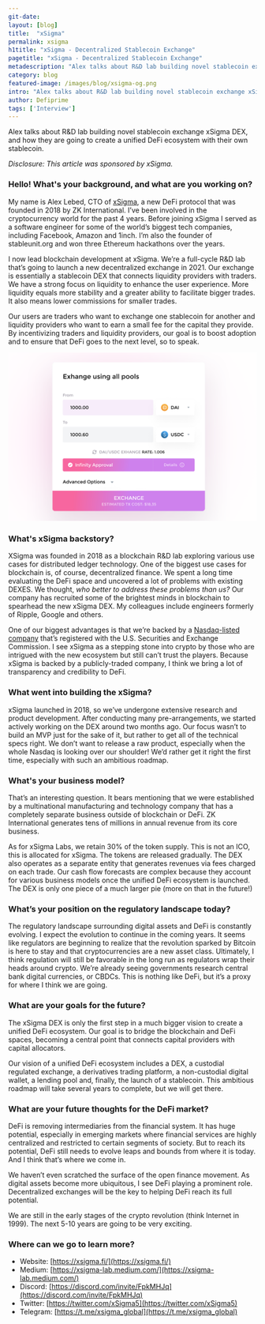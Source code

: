 ```yaml
---
git-date:
layout: [blog]
title:  "xSigma"
permalink: xsigma
h1title: "xSigma - Decentralized Stablecoin Exchange"
pagetitle: "xSigma - Decentralized Stablecoin Exchange"
metadescription: "Alex talks about R&D lab building novel stablecoin exchange xSigma DEX, and how they are going to create a unified DeFi ecosystem with their own stablecoin"
category: blog
featured-image: /images/blog/xsigma-og.png
intro: "Alex talks about R&D lab building novel stablecoin exchange xSigma DEX, and how they are going to create a unified DeFi ecosystem with their own stablecoin"
author: Defiprime
tags: ['Interview']
---
```

Alex talks about R&D lab building novel stablecoin exchange xSigma DEX, and how they are going to create a unified DeFi ecosystem with their own stablecoin.  

_Disclosure: This article was sponsored by xSigma._

### Hello! What's your background, and what are you working on?

My name is Alex Lebed, CTO of [xSigma](https://xsigma.fi/), a new DeFi protocol that was founded in 2018 by ZK International. I’ve been involved in the cryptocurrency world for the past 4 years. Before joining xSigma I served as a software engineer for some of the world’s biggest tech companies, including Facebook, Amazon and 1inch. I’m also the founder of stableunit.org and won three Ethereum hackathons over the years.

I now lead blockchain development at xSigma. We’re a full-cycle R&D lab that’s going to launch a new decentralized exchange in 2021. Our exchange is essentially a stablecoin DEX that connects liquidity providers with traders. We have a strong focus on liquidity to enhance the user experience. More liquidity equals more stability and a greater ability to facilitate bigger trades. It also means lower commissions for smaller trades.

Our users are traders who want to exchange one stablecoin for another and liquidity providers who want to earn a small fee for the capital they provide. By incentivizing traders and liquidity providers, our goal is to boost adoption and to ensure that DeFi goes to the next level, so to speak.

![](/images/blog/xsigma1.png)

### What's xSigma backstory?

XSigma was founded in 2018 as a blockchain R&D lab exploring various use cases for distributed ledger technology. One of the biggest use cases for blockchain is, of course, decentralized finance. We spent a long time evaluating the DeFi space and uncovered a lot of problems with existing DEXES. We thought, _who better to address these problems than us?_ Our company has recruited some of the brightest minds in blockchain to spearhead the new xSigma DEX. My colleagues include engineers formerly of Ripple, Google and others.

One of our biggest advantages is that we’re backed by a [Nasdaq-listed company](https://medium.com/xsigma-defi/introducing-xsigma-defi-ad0169c2da13) that’s registered with the U.S. Securities and Exchange Commission. I see xSigma as a stepping stone into crypto by those who are intrigued with the new ecosystem but still can’t trust the players. Because xSigma is backed by a publicly-traded company, I think we bring a lot of transparency and credibility to DeFi.

### What went into building the xSigma?

xSigma launched in 2018, so we’ve undergone extensive research and product development. After conducting many pre-arrangements, we started actively working on the DEX around two months ago. Our focus wasn’t to build an MVP just for the sake of it, but rather to get all of the technical specs right. We don’t want to release a raw product, especially when the whole Nasdaq is looking over our shoulder! We’d rather get it right the first time, especially with such an ambitious roadmap.

### What's your business model?

That’s an interesting question. It bears mentioning that we were established by a multinational manufacturing and technology company that has a completely separate business outside of blockchain or DeFi. ZK International generates tens of millions in annual revenue from its core business.

As for xSigma Labs, we retain 30% of the token supply. This is not an ICO, this is allocated for xSigma. The tokens are released gradually. The DEX also operates as a separate entity that generates revenues via fees charged on each trade. Our cash flow forecasts are complex because they account for various business models once the unified DeFi ecosystem is launched. The DEX is only one piece of a much larger pie (more on that in the future!)

### What’s your position on the regulatory landscape today?

The regulatory landscape surrounding digital assets and DeFi is constantly evolving. I expect the evolution to continue in the coming years. It seems like regulators are beginning to realize that the revolution sparked by Bitcoin is here to stay and that cryptocurrencies are a new asset class. Ultimately, I think regulation will still be favorable in the long run as regulators wrap their heads around crypto. We’re already seeing governments research central bank digital currencies, or CBDCs. This is nothing like DeFi, but it’s a proxy for where I think we are going.

### What are your goals for the future?

The xSigma DEX is only the first step in a much bigger vision to create a unified DeFi ecosystem. Our goal is to bridge the blockchain and DeFi spaces, becoming a central point that connects capital providers with capital allocators.

Our vision of a unified DeFi ecosystem includes a DEX, a custodial regulated exchange, a derivatives trading platform, a non-custodial digital wallet, a lending pool and, finally, the launch of a stablecoin. This ambitious roadmap will take several years to complete, but we will get there.

### What are your future thoughts for the DeFi market?

DeFi is removing intermediaries from the financial system. It has huge potential, especially in emerging markets where financial services are highly centralized and restricted to certain segments of society. But to reach its potential, DeFi still needs to evolve leaps and bounds from where it is today. And I think that’s where we come in.

We haven’t even scratched the surface of the open finance movement. As digital assets become more ubiquitous, I see DeFi playing a prominent role. Decentralized exchanges will be the key to helping DeFi reach its full potential.

We are still in the early stages of the crypto revolution (think Internet in 1999). The next 5-10 years are going to be very exciting.

### Where can we go to learn more?

- Website: [https://xsigma.fi/](https://xsigma.fi/)
- Medium: [https://xsigma-lab.medium.com/](https://xsigma-lab.medium.com/)
- Discord: [https://discord.com/invite/FpkMHJq](https://discord.com/invite/FpkMHJq)
- Twitter: [https://twitter.com/xSigma5](https://twitter.com/xSigma5)
- Telegram: [https://t.me/xsigma_global](https://t.me/xsigma_global)
